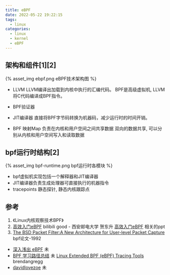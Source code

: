```yaml
---
title: eBPF
date: 2022-05-22 19:22:15
tags:
  - linux
categories:
  - linux 
  - kernel
  - eBPF
---
```


<p></p>
<!-- more -->

## 架构和组件[1][2]

{% asset_img  ebpf.png  eBPF技术架构图 %}

+ LLVM
LLVM编译出加载到内核中执行的汇编代码。
BPF是高级虚拟机, LLVM将C代码编译成BPF指令。

+ BPF验证器

+ JIT编译器
直接将BPF字节码转换为机器码，减少运行时的时间开销。

+ BPF 映射Map
负责在内核和用户空间之间共享数据
双向的数据共享, 可以分别从内核和用户空间写入和读取数据

## bpf运行时结构[2]
{% asset_img  bpf-runtime.png  bpf运行时各模块  %}
+ bpf虚拟机实现包括一个解释器和JIT编译器
+ JIT编译器负责生成处理器可直接执行的机器指令
+ tracepoints 
  静态探针, 静态内核跟踪点

## 参考
1. 《Linux内核观察技术BPF》
2. [高效入门eBPF](https://www.bilibili.com/video/BV1LX4y157Gp?spm_id_from=333.1007.top_right_bar_window_history.content.click&vd_source=f6e8c1128f9f264c5ab8d9411a644036) bilibili good - 西安邮电大学 贺东升
[高效入门eBPF](http://kerneltravel.net/blog/2021/ebpf_beginner/ebpf.pdf) 相关的ppt  
3. [The BSD Packet Filter:A New Architecture for User-level Packet Capture](https://www.tcpdump.org/papers/bpf-usenix93.pdf) bpf论文-1992

+ [深入浅出 eBPF](https://www.ebpf.top/categories/BPF/) 未
+ [BPF 学习路径总结](https://feisky.xyz/posts/2021-01-06-ebpf-learn-path/) 未
  [Linux Extended BPF (eBPF) Tracing Tools](https://www.brendangregg.com/ebpf.html)  brendangregg
+ [davidlovezoe](https://davidlovezoe.club/wordpress/archives/tag/bpf) 未

